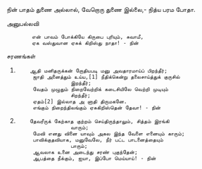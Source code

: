 நின் பாதம் துணை அல்லால், வேறொரு துணை
                        இல்லை,-
            நித்ய பரம போதா.

அனுபல்லவி

            என் பாவம் போக்கியே கிருபை புரியும், சுவாமீ,
            ஏக வஸ்துவான ஏசுக் கிறிஸ்து நாதா! - நின்

சரணங்கள்

1.         ஆதி மனிதருக்கன் றோதியபடி மனு அவதாரமாய்ப் பிறந்தீர்;
            ஜாதி அனைத்தும் உய்ய,[1] நீதிக்கென்று தலைசாய்த்துக் குருசில்
                        இறந்தீர்;
            வேதம் முழுதும் நிறைவேற்றிக் கடைசியிலே வெற்றி முடியும்
                        சிறந்தீர்;
            ஏதம்[2] இல்லாத அ னாதி திருமகனே.
            எங்கும் நிறைந்திலங்கும் ஏசுகிறிஸ்தென் தேவா! - நின்

2.         தேவரீருக் கேற்காத குற்றம் செய்திருந்தாலும், சித்தம் இரங்கி
                        வாரும்;
            மேவி எனது வினை யாவும் அகல இந்த வேளை எனையும் காரும்;
            பாவிக்குதவியாக, மனுவேலே, நீர் பட்ட பாடனைத்தையும்
                        பாரும்;
            ஆவலாக உனை அடைந்து சரண் புகுந்தேன்;
            ஆபத்தை நீக்கும், ஐயா, இப்போ மெய்யாய்! - நின்
